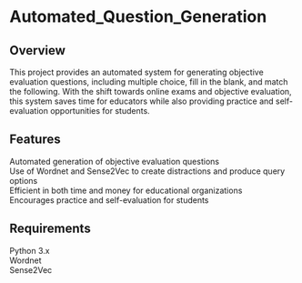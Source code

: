 # Automated_Question_Generation

## Overview
This project provides an automated system for generating objective evaluation questions, including multiple choice, fill in the blank, and match the following. With the shift towards online exams and objective evaluation, this system saves time for educators while also providing practice and self-evaluation opportunities for students.

## Features
Automated generation of objective evaluation questions  
Use of Wordnet and Sense2Vec to create distractions and produce query options  
Efficient in both time and money for educational organizations  
Encourages practice and self-evaluation for students

## Requirements
Python 3.x  
Wordnet  
Sense2Vec
